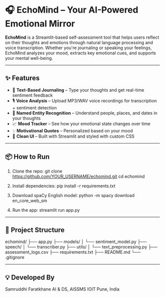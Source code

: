 # 🎧 EchoMind – Your AI-Powered Emotional Mirror

**EchoMind** is a Streamlit-based self-assessment tool that helps users reflect on their thoughts and emotions through natural language processing and voice transcription. Whether you're journaling or speaking your feelings, EchoMind analyzes your mood, extracts key emotional cues, and supports your mental well-being.

---

## ✨ Features

- 📝 **Text-Based Journaling** – Type your thoughts and get real-time sentiment feedback
- 🎙️ **Voice Analysis** – Upload MP3/WAV voice recordings for transcription + sentiment detection
- 💬 **Named Entity Recognition** – Understand people, places, and dates in your thoughts
- 📈 **Mood Tracker** – See how your emotional state changes over time
- 💡 **Motivational Quotes** – Personalized based on your mood
- 🧠 **Clean UI** – Built with Streamlit and styled with custom CSS

---

## 📦 How to Run

1. Clone the repo:
   git clone https://github.com/YOUR_USERNAME/echomind.git
   cd echomind

2. Install dependencies:
   pip install -r requirements.txt

3. Download spaCy English model:
   python -m spacy download en_core_web_sm

4. Run the app:
   streamlit run app.py

---

## 📁 Project Structure

echomind/
├── app.py
├── models/
│   └── sentiment_model.py
├── speech/
│   └── transcriber.py
├── utils/
│   └── text_preprocessing.py
├── assessment_logs.csv
├── requirements.txt
├── README.md
└── .gitignore

---

## 💡 Developed By
Samruddhi Faratkhane
AI & DS, AISSMS IOIT 
Pune, India
